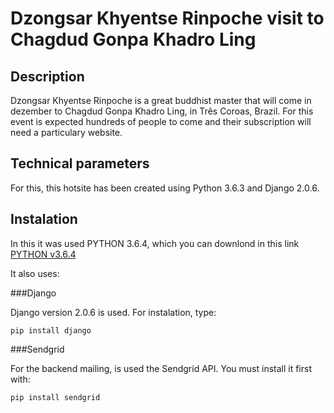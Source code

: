 # Dzongsar Khyentse Rinpoche visit to Chagdud Gonpa Khadro Ling

## Description

Dzongsar Khyentse Rinpoche is a great buddhist master that will come in dezember to Chagdud Gonpa Khadro Ling, in Três Coroas, Brazil.
For this event is expected hundreds of people to come and their subscription will need a particulary website.


## Technical parameters

For this, this hotsite has been created using Python 3.6.3 and Django 2.0.6.

## Instalation

In this it was used PYTHON 3.6.4, which you can downlond in this link [PYTHON v3.6.4](https://www.python.org/downloads/release/python-364/)

It also uses:

###Django

Django version 2.0.6 is used. For instalation, type:

`pip install django `

###Sendgrid

For the backend mailing, is used the Sendgrid API. You must install it first with:

`pip install sendgrid`
